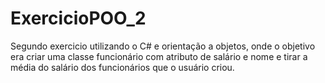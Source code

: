 # ExercicioPOO_2

Segundo exercicio utilizando o C# e orientação a objetos, onde o objetivo era criar uma classe funcionário com atributo de salário e nome e tirar a média do salário dos funcionários que o usuário criou.
